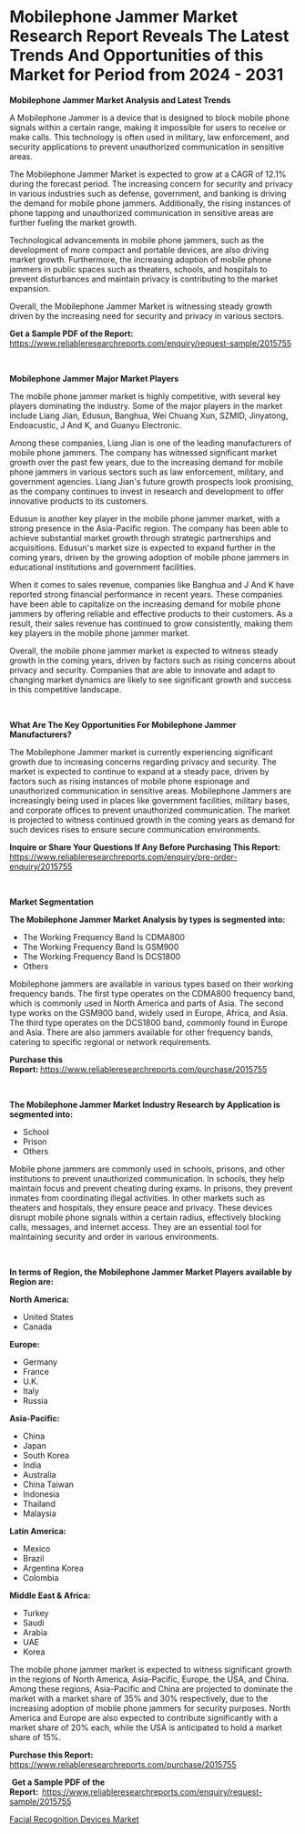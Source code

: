 <p><h1>Mobilephone Jammer Market Research Report Reveals The Latest Trends And Opportunities of this Market for Period from 2024 - 2031</h1></p><p><strong>Mobilephone Jammer Market Analysis and Latest Trends</strong></p>
<p><p>A Mobilephone Jammer is a device that is designed to block mobile phone signals within a certain range, making it impossible for users to receive or make calls. This technology is often used in military, law enforcement, and security applications to prevent unauthorized communication in sensitive areas.</p><p>The Mobilephone Jammer Market is expected to grow at a CAGR of 12.1% during the forecast period. The increasing concern for security and privacy in various industries such as defense, government, and banking is driving the demand for mobile phone jammers. Additionally, the rising instances of phone tapping and unauthorized communication in sensitive areas are further fueling the market growth.</p><p>Technological advancements in mobile phone jammers, such as the development of more compact and portable devices, are also driving market growth. Furthermore, the increasing adoption of mobile phone jammers in public spaces such as theaters, schools, and hospitals to prevent disturbances and maintain privacy is contributing to the market expansion.</p><p>Overall, the Mobilephone Jammer Market is witnessing steady growth driven by the increasing need for security and privacy in various sectors.</p></p>
<p><strong>Get a Sample PDF of the Report:&nbsp;</strong> <a href="https://www.reliableresearchreports.com/enquiry/request-sample/2015755">https://www.reliableresearchreports.com/enquiry/request-sample/2015755</a></p>
<p>&nbsp;</p>
<p><strong>Mobilephone Jammer Major Market Players</strong></p>
<p><p>The mobile phone jammer market is highly competitive, with several key players dominating the industry. Some of the major players in the market include Liang Jian, Edusun, Banghua, Wei Chuang Xun, SZMID, Jinyatong, Endoacustic, J And K, and Guanyu Electronic.</p><p>Among these companies, Liang Jian is one of the leading manufacturers of mobile phone jammers. The company has witnessed significant market growth over the past few years, due to the increasing demand for mobile phone jammers in various sectors such as law enforcement, military, and government agencies. Liang Jian's future growth prospects look promising, as the company continues to invest in research and development to offer innovative products to its customers.</p><p>Edusun is another key player in the mobile phone jammer market, with a strong presence in the Asia-Pacific region. The company has been able to achieve substantial market growth through strategic partnerships and acquisitions. Edusun's market size is expected to expand further in the coming years, driven by the growing adoption of mobile phone jammers in educational institutions and government facilities.</p><p>When it comes to sales revenue, companies like Banghua and J And K have reported strong financial performance in recent years. These companies have been able to capitalize on the increasing demand for mobile phone jammers by offering reliable and effective products to their customers. As a result, their sales revenue has continued to grow consistently, making them key players in the mobile phone jammer market.</p><p>Overall, the mobile phone jammer market is expected to witness steady growth in the coming years, driven by factors such as rising concerns about privacy and security. Companies that are able to innovate and adapt to changing market dynamics are likely to see significant growth and success in this competitive landscape.</p></p>
<p>&nbsp;</p>
<p><strong>What Are The Key Opportunities For Mobilephone Jammer Manufacturers?</strong></p>
<p><p>The Mobilephone Jammer market is currently experiencing significant growth due to increasing concerns regarding privacy and security. The market is expected to continue to expand at a steady pace, driven by factors such as rising instances of mobile phone espionage and unauthorized communication in sensitive areas. Mobilephone Jammers are increasingly being used in places like government facilities, military bases, and corporate offices to prevent unauthorized communication. The market is projected to witness continued growth in the coming years as demand for such devices rises to ensure secure communication environments.</p></p>
<p><strong>Inquire or Share Your Questions If Any Before Purchasing This Report:</strong> <a href="https://www.reliableresearchreports.com/enquiry/pre-order-enquiry/2015755">https://www.reliableresearchreports.com/enquiry/pre-order-enquiry/2015755</a></p>
<p>&nbsp;</p>
<p><strong>Market Segmentation</strong></p>
<p><strong>The Mobilephone Jammer Market Analysis by types is segmented into:</strong></p>
<p><ul><li>The Working Frequency Band Is CDMA800</li><li>The Working Frequency Band Is GSM900</li><li>The Working Frequency Band Is DCS1800</li><li>Others</li></ul></p>
<p><p>Mobilephone jammers are available in various types based on their working frequency bands. The first type operates on the CDMA800 frequency band, which is commonly used in North America and parts of Asia. The second type works on the GSM900 band, widely used in Europe, Africa, and Asia. The third type operates on the DCS1800 band, commonly found in Europe and Asia. There are also jammers available for other frequency bands, catering to specific regional or network requirements.</p></p>
<p><strong>Purchase this Report:&nbsp;</strong><a href="https://www.reliableresearchreports.com/purchase/2015755">https://www.reliableresearchreports.com/purchase/2015755</a></p>
<p>&nbsp;</p>
<p><strong>The Mobilephone Jammer Market Industry Research by Application is segmented into:</strong></p>
<p><ul><li>School</li><li>Prison</li><li>Others</li></ul></p>
<p><p>Mobile phone jammers are commonly used in schools, prisons, and other institutions to prevent unauthorized communication. In schools, they help maintain focus and prevent cheating during exams. In prisons, they prevent inmates from coordinating illegal activities. In other markets such as theaters and hospitals, they ensure peace and privacy. These devices disrupt mobile phone signals within a certain radius, effectively blocking calls, messages, and internet access. They are an essential tool for maintaining security and order in various environments.</p></p>
<p>&nbsp;</p>
<p><strong>In terms of Region, the Mobilephone Jammer Market Players available by Region are:</strong></p>
<p>
    <p> <strong> North America: </strong>
        <ul>
            <li>United States</li>
            <li>Canada</li>
        </ul>
        </p> 
    <p> <strong> Europe: </strong>
        <ul>
            <li>Germany</li>
            <li>France</li>
            <li>U.K.</li>
            <li>Italy</li>
            <li>Russia</li>
        </ul>
        </p> 
    <p> <strong> Asia-Pacific: </strong>
        <ul>
            <li>China</li>
            <li>Japan</li>
            <li>South Korea</li>
            <li>India</li>
            <li>Australia</li>
            <li>China Taiwan</li>
            <li>Indonesia</li>
            <li>Thailand</li>
            <li>Malaysia</li>
        </ul>
        </p> 
    <p> <strong> Latin America: </strong>
        <ul>
            <li>Mexico</li>
            <li>Brazil</li>
            <li>Argentina Korea</li>
            <li>Colombia</li>
        </ul>
        </p> 
    <p> <strong> Middle East & Africa: </strong>
        <ul>
            <li>Turkey</li>
            <li>Saudi</li>
            <li>Arabia</li>
            <li>UAE</li>
            <li>Korea</li>
        </ul>
    </p>
    </p>
<p><p>The mobile phone jammer market is expected to witness significant growth in the regions of North America, Asia-Pacific, Europe, the USA, and China. Among these regions, Asia-Pacific and China are projected to dominate the market with a market share of 35% and 30% respectively, due to the increasing adoption of mobile phone jammers for security purposes. North America and Europe are also expected to contribute significantly with a market share of 20% each, while the USA is anticipated to hold a market share of 15%.</p></p>
<p><strong>Purchase this Report: </strong><a href="https://www.reliableresearchreports.com/purchase/2015755">https://www.reliableresearchreports.com/purchase/2015755</a></p>
<p>&nbsp;<strong>Get a Sample PDF of the Report:&nbsp;&nbsp;</strong><a href="https://www.reliableresearchreports.com/enquiry/request-sample/2015755">https://www.reliableresearchreports.com/enquiry/request-sample/2015755</a></p>
<p><strong></strong></p>
<p><p><a href="https://github.com/ChiragRp1/Market-Research-Report-List-3/blob/main/facial-recognition-devices-market.md">Facial Recognition Devices Market</a></p></p>